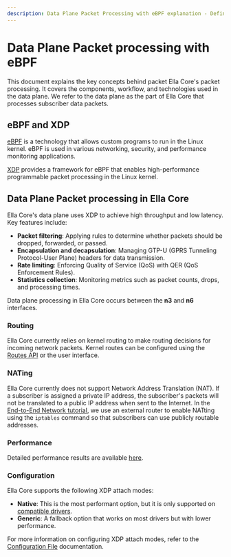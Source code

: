 ```yaml
---
description: Data Plane Packet Processing with eBPF explanation - Definitions, components, and workflow of packet processing.
---
```


# Data Plane Packet processing with eBPF

This document explains the key concepts behind packet Ella Core's packet processing. It covers the components, workflow, and technologies used in the data plane. We refer to the data plane as the part of Ella Core that processes subscriber data packets.

## eBPF and XDP

[eBPF](https://ebpf.io/) is a technology that allows custom programs to run in the Linux kernel. eBPF is used in various networking, security, and performance monitoring applications.

[XDP](https://www.iovisor.org/technology/xdp) provides a framework for eBPF that enables high-performance programmable packet processing in the Linux kernel.

## Data Plane Packet processing in Ella Core

Ella Core's data plane uses XDP to achieve high throughput and low latency. Key features include:

- **Packet filtering**: Applying rules to determine whether packets should be dropped, forwarded, or passed.
- **Encapsulation and decapsulation**: Managing GTP-U (GPRS Tunneling Protocol-User Plane) headers for data transmission.
- **Rate limiting**: Enforcing Quality of Service (QoS) with QER (QoS Enforcement Rules).
- **Statistics collection**: Monitoring metrics such as packet counts, drops, and processing times.

Data plane processing in Ella Core occurs between the **n3** and **n6** interfaces.

### Routing

Ella Core currently relies on kernel routing to make routing decisions for incoming network packets. Kernel routes can be configured using the [Routes API](../reference/API/routes.md) or the user interface.

### NATing

Ella Core currently does not support Network Address Translation (NAT). If a subscriber is assigned a private IP address, the subscriber's packets will not be translated to a public IP address when sent to the Internet. In the [End-to-End Network tutorial](../tutorials/end_to_end_network.md), we use an external router to enable NATting using the `iptables` command so that subscribers can use publicly routable addresses.

### Performance

Detailed performance results are available [here](../reference/performance.md).

### Configuration

Ella Core supports the following XDP attach modes:

- **Native**: This is the most performant option, but it is only supported on [compatible drivers](https://github.com/iovisor/bcc/blob/master/docs/kernel-versions.md#xdp).
- **Generic**: A fallback option that works on most drivers but with lower performance.

For more information on configuring XDP attach modes, refer to the [Configuration File](../reference/config_file.md) documentation.
